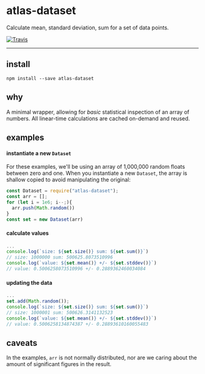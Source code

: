 # atlas-dataset

Calculate mean, standard deviation, sum for a set of data points.

[![Travis](https://img.shields.io/travis/atlassubbed/atlas-dataset.svg)](https://travis-ci.org/atlassubbed/atlas-dataset)

---

## install

```
npm install --save atlas-dataset
```

## why

A minimal wrapper, allowing for *basic* statistical inspection of an array of numbers. All linear-time calculations are cached on-demand and reused.

## examples

#### instantiate a new `Dataset`

For these examples, we'll be using an array of 1,000,000 random floats between zero and one. When you instantiate a new `Dataset`, the array is shallow copied to avoid manipulating the original:

```javascript
const Dataset = require("atlas-dataset");
const arr = [];
for (let i = 1e6; i--;){
  arr.push(Math.random())
}
const set = new Dataset(arr)
```

#### calculate values

```javascript
...
console.log(`size: ${set.size()} sum: ${set.sum()}`)
// size: 1000000 sum: 500625.8073510996
console.log(`value: ${set.mean()} +/- ${set.stddev()}`)
// value: 0.5006258073510996 +/- 0.2889362460034084
```

#### updating the data

```javascript
...
set.add(Math.random());
console.log(`size: ${set.size()} sum: ${set.sum()}`)
// size: 1000001 sum: 500626.3141132523
console.log(`value: ${set.mean()} +/- ${set.stddev()}`)
// value: 0.5006258134874387 +/- 0.28893610160055483
```

## caveats

In the examples, `arr` is not normally distributed, nor are we caring about the amount of significant figures in the result.
